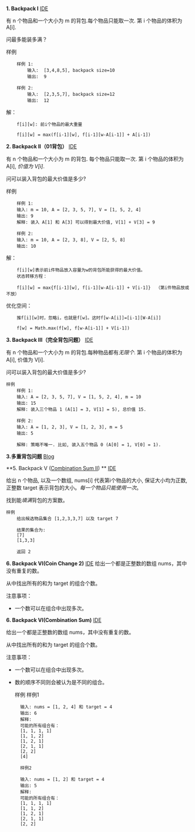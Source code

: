 **1. Backpack I** [IDE](https://www.lintcode.com/problem/backpack/description)

有 n 个物品和一个大小为 m 的背包.每个物品只能取一次. 第 i 个物品的体积为 A[i].

问最多能装多满？

样例
	
		样例 1:
			输入:  [3,4,8,5], backpack size=10
			输出:  9
			
		样例 2:
			输入:  [2,3,5,7], backpack size=12
			输出:  12

解：

		f[i][w]: 前i个物品的最大重量
		
		f[i][w] = max(f[i-1][w], f[i-1][w-A[i-1]] + A[i-1])
		
**2. Backpack II（01背包）** [IDE](https://www.lintcode.com/problem/backpack-ii/description)

有 n 个物品和一个大小为 m 的背包. 每个物品只能取一次. 第 i 个物品的体积为 A\[i], *价值为 V[i]*.

问可以装入背包的最大价值是多少?

样例
	
		样例 1:
		输入: m = 10, A = [2, 3, 5, 7], V = [1, 5, 2, 4]
		输出: 9
		解释: 装入 A[1] 和 A[3] 可以得到最大价值, V[1] + V[3] = 9 
		
		样例 2:
		输入: m = 10, A = [2, 3, 8], V = [2, 5, 8]
		输出: 10
		
解：

		f[i][w]表示前i件物品放入容量为w的背包所能获得的最大价值。
		状态转移方程：

		f[i][w] = max{f[i-1][w], f[i-1][w-A[i-1]] + V[i-1]}  （第i件物品放或不放）

优化空间：

		推f[i][w]时，忽略i，也就是f[w]。这时f[w-A[i]]=[i-1][W-A[i]]
		
		f[w] = Math.max(f[w], f[w-A[i-1]] + V[i-1])

**3. Backpack III（完全背包问题）**    [IDE](https://www.lintcode.com/problem/backpack-iii/description)

有 n 个物品和一个大小为 m 的背包.每种物品都有*无限个*. 第 i 个物品的体积为 A[i], 价值为 V[i].

问可以装入背包的最大价值是多少?


	样例
		样例 1:
		输入: A = [2, 3, 5, 7], V = [1, 5, 2, 4], m = 10
		输出: 15
		解释: 装入三个物品 1 (A[1] = 3, V[1] = 5), 总价值 15.
		
		样例 2:
		输入: A = [1, 2, 3], V = [1, 2, 3], m = 5
		输出: 5
		
		解释: 策略不唯一. 比如, 装入五个物品 0 (A[0] = 1, V[0] = 1).

**3.多重背包问题**    [Blog](https://blog.csdn.net/roufoo/article/details/83088731)

**5. Backpack V ([Combination Sum II](https://leetcode.com/problems/combination-sum-ii/)) ** [IDE](https://www.lintcode.com/problem/backpack-v/description)

给出 n 个物品, 以及一个数组, nums[i] 代表第i个物品的大小, 保证大小均为正数, 正整数 target 表示背包的大小。*每一个物品只能使用一次*。

找到能*填满*背包的方案数。

	样例
		给出候选物品集合 [1,2,3,3,7] 以及 target 7

		结果的集合为:
		[7]
		[1,3,3]
		
		返回 2

**6. Backpack VI(Coin Change 2)** [IDE](https://leetcode.com/problems/coin-change-2/)
给出一个都是正整数的数组 nums，其中没有重复的数。

从中找出所有的和为 target 的组合个数。

注意事项：

- 一个数可以在组合中出现多次。


**6. Backpack VI(Combination Sum)** [IDE](https://www.lintcode.com/problem/combination-sum-iv/description)

给出一个都是正整数的数组 nums，其中没有重复的数。

从中找出所有的和为 target 的组合个数。

注意事项：

- 一个数可以在组合中出现多次。

- 数的顺序不同则会被认为是不同的组合。

	样例
		样例1

		输入: nums = [1, 2, 4] 和 target = 4
		输出: 6
		解释:
		可能的所有组合有：
		[1, 1, 1, 1]
		[1, 1, 2]
		[1, 2, 1]
		[2, 1, 1]
		[2, 2]
		[4]
		
		样例2

		输入: nums = [1, 2] 和 target = 4
		输出: 5
		解释:
		可能的所有组合有：
		[1, 1, 1, 1]
		[1, 1, 2]
		[1, 2, 1]
		[2, 1, 1]
		[2, 2]
